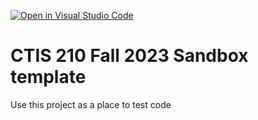 [![Open in Visual Studio Code](https://classroom.github.com/assets/open-in-vscode-718a45dd9cf7e7f842a935f5ebbe5719a5e09af4491e668f4dbf3b35d5cca122.svg)](https://classroom.github.com/online_ide?assignment_repo_id=11763487&assignment_repo_type=AssignmentRepo)
# CTIS 210 Fall 2023 Sandbox template

Use this project as a place to test code
